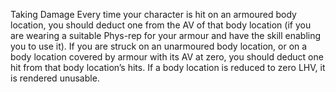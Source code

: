 Taking Damage Every time your character is hit on an armoured body location, you should deduct one from the AV of that body location (if you are wearing a suitable Phys-rep for your armour and have the skill enabling you to use it). If you are struck on an unarmoured body location, or on a body location covered by armour with its AV at zero, you should deduct one hit from that body location’s hits. If a body location is reduced to zero LHV, it is rendered unusable.